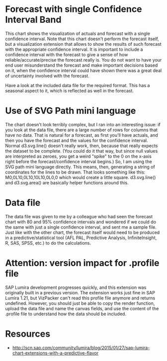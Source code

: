 Forecast with single Confidence Interval Band
=============================================

This chart shows the visualization of actuals and forecast with a single confidence interval. Note that this chart doesn't
perform the forecast itself, but a visualization extension that allows to show the results of such forecast with the appropriate
confidence interval. It is important to include a confidence interval with the forecast to give a sense of how reliable/accurate/precise the forecast really is. You do not want to have your end user misunderstand the forecast and make
important decisions based on it, when the confidence interval could have shown there was a great deal of uncertainty involved 
with the forecast.

Have a look at the included data file for the required format. This has a seasonal aspect to it, which is reflected as well in the forecast.

Use of SVG Path mini language
=============================
The chart doesn't look terribly complex, but I ran into an interesting issue: if you look at the data file, there are a large number of rows for columns that have no data. That is natural for a forecast, as first you'll have actuals, and then you have the forecast and the values for the confidence interval. Normal  d3.svg.line()  doesn't really work, then, because that really expects the dataset to be complete. (You could do it that way, but since null values are interpreted as zeroes, you get a weird "spike" to the 0 on the x-axis right before the forecast/confidence interval begins.) So, I am using the SVG path mini language directly. This means, then, generating a string of coordinates for the lines to be drawn. That looks something like this: M0,0L10,0L10,10L10,0L0,0 which would create a little square.  d3.svg.line()  and  d3.svg.area()  are basically helper functions around this.

Data file
=========
The data file was given to me by a colleague who had seen the forecast chart with 80 and 95% confidence intervals and wondered if we could do the same with just a single confidence interval, and sent me a sample file. Just like with the other chart, the forecast itself would need to be produced in a predictive/statistical tool (AFL PAL, Predictive Analysis, InfiniteInsight, R, SAS, SPSS, etc.) to do the calculations. 

Attention: version impact for .profile file
===========================================
SAP Lumira development progresses quickly, and this extension was originally built in a previous version. The extension works just fine in SAP Lumira 1.21, but VizPacker can't read this profile file anymore and returns undefined. However, you should just be able to copy the render function, upload the data file and name the canvas fields, and use the content of the .profile file to understand how the data should be included.

Resources
=========
* http://scn.sap.com/community/lumira/blog/2015/01/27/sap-lumira-chart-extensions-with-a-predictive-flavor 
